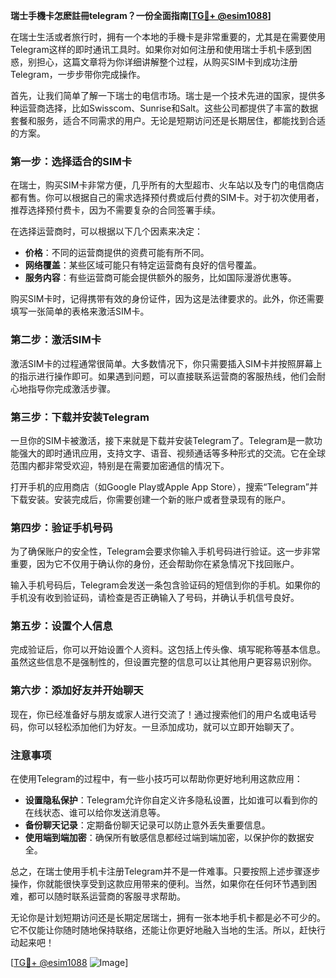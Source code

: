 **瑞士手機卡怎麽註冊telegram？一份全面指南[[TG💪+ @esim1088](https://t.me/s/esim1088)]**

在瑞士生活或者旅行时，拥有一个本地的手機卡是非常重要的，尤其是在需要使用Telegram这样的即时通讯工具时。如果你对如何注册和使用瑞士手机卡感到困惑，别担心，这篇文章将为你详细讲解整个过程，从购买SIM卡到成功注册Telegram，一步步带你完成操作。

首先，让我们简单了解一下瑞士的电信市场。瑞士是一个技术先进的国家，提供多种运营商选择，比如Swisscom、Sunrise和Salt。这些公司都提供了丰富的数据套餐和服务，适合不同需求的用户。无论是短期访问还是长期居住，都能找到合适的方案。

### 第一步：选择适合的SIM卡

在瑞士，购买SIM卡非常方便，几乎所有的大型超市、火车站以及专门的电信商店都有售。你可以根据自己的需求选择预付费或后付费的SIM卡。对于初次使用者，推荐选择预付费卡，因为不需要复杂的合同签署手续。

在选择运营商时，可以根据以下几个因素来决定：
- **价格**：不同的运营商提供的资费可能有所不同。
- **网络覆盖**：某些区域可能只有特定运营商有良好的信号覆盖。
- **服务内容**：有些运营商可能会提供额外的服务，比如国际漫游优惠等。

购买SIM卡时，记得携带有效的身份证件，因为这是法律要求的。此外，你还需要填写一张简单的表格来激活SIM卡。

### 第二步：激活SIM卡

激活SIM卡的过程通常很简单。大多数情况下，你只需要插入SIM卡并按照屏幕上的指示进行操作即可。如果遇到问题，可以直接联系运营商的客服热线，他们会耐心地指导你完成激活步骤。

### 第三步：下载并安装Telegram

一旦你的SIM卡被激活，接下来就是下载并安装Telegram了。Telegram是一款功能强大的即时通讯应用，支持文字、语音、视频通话等多种形式的交流。它在全球范围内都非常受欢迎，特别是在需要加密通信的情况下。

打开手机的应用商店（如Google Play或Apple App Store），搜索“Telegram”并下载安装。安装完成后，你需要创建一个新的账户或者登录现有的账户。

### 第四步：验证手机号码

为了确保账户的安全性，Telegram会要求你输入手机号码进行验证。这一步非常重要，因为它不仅用于确认你的身份，还会帮助你在紧急情况下找回账户。

输入手机号码后，Telegram会发送一条包含验证码的短信到你的手机。如果你的手机没有收到验证码，请检查是否正确输入了号码，并确认手机信号良好。

### 第五步：设置个人信息

完成验证后，你可以开始设置个人资料。这包括上传头像、填写昵称等基本信息。虽然这些信息不是强制性的，但设置完整的信息可以让其他用户更容易识别你。

### 第六步：添加好友并开始聊天

现在，你已经准备好与朋友或家人进行交流了！通过搜索他们的用户名或电话号码，你可以轻松添加他们为好友。一旦添加成功，就可以立即开始聊天了。

### 注意事项

在使用Telegram的过程中，有一些小技巧可以帮助你更好地利用这款应用：
- **设置隐私保护**：Telegram允许你自定义许多隐私设置，比如谁可以看到你的在线状态、谁可以给你发送消息等。
- **备份聊天记录**：定期备份聊天记录可以防止意外丢失重要信息。
- **使用端到端加密**：确保所有敏感信息都经过端到端加密，以保护你的数据安全。

总之，在瑞士使用手机卡注册Telegram并不是一件难事。只要按照上述步骤逐步操作，你就能很快享受到这款应用带来的便利。当然，如果你在任何环节遇到困难，都可以随时联系运营商的客服寻求帮助。

无论你是计划短期访问还是长期定居瑞士，拥有一张本地手机卡都是必不可少的。它不仅能让你随时随地保持联络，还能让你更好地融入当地的生活。所以，赶快行动起来吧！

[[TG💪+ @esim1088](https://t.me/s/esim1088) ![Image](https://i.postimg.cc/4NQfJmqS/Snipaste-2025-05-13-00-14-12.png)]